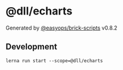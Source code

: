 # @dll/echarts

Generated by [@easyops/brick-scripts] v0.8.2

## Development

`lerna run start --scope=@dll/echarts`

[@easyops/brick-scripts]: https://git.easyops.local/anyclouds/next-core/tree/master/packages/brick-scripts
